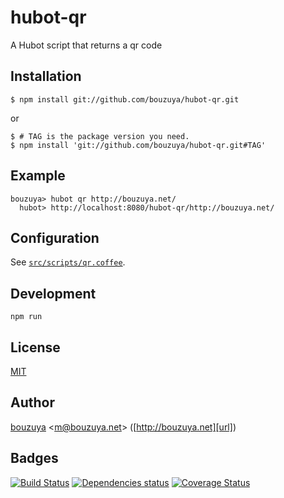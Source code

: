 # hubot-qr

A Hubot script that returns a qr code

## Installation

    $ npm install git://github.com/bouzuya/hubot-qr.git

or

    $ # TAG is the package version you need.
    $ npm install 'git://github.com/bouzuya/hubot-qr.git#TAG'

## Example

    bouzuya> hubot qr http://bouzuya.net/
      hubot> http://localhost:8080/hubot-qr/http://bouzuya.net/

## Configuration

See [`src/scripts/qr.coffee`](src/scripts/qr.coffee).

## Development

`npm run`

## License

[MIT](LICENSE)

## Author

[bouzuya][user] &lt;[m@bouzuya.net][mail]&gt; ([http://bouzuya.net][url])

## Badges

[![Build Status][travis-badge]][travis]
[![Dependencies status][david-dm-badge]][david-dm]
[![Coverage Status][coveralls-badge]][coveralls]

[travis]: https://travis-ci.org/bouzuya/hubot-qr
[travis-badge]: https://travis-ci.org/bouzuya/hubot-qr.svg?branch=master
[david-dm]: https://david-dm.org/bouzuya/hubot-qr
[david-dm-badge]: https://david-dm.org/bouzuya/hubot-qr.png
[coveralls]: https://coveralls.io/r/bouzuya/hubot-qr
[coveralls-badge]: https://img.shields.io/coveralls/bouzuya/hubot-qr.svg
[user]: https://github.com/bouzuya
[mail]: mailto:m@bouzuya.net
[url]: http://bouzuya.net
